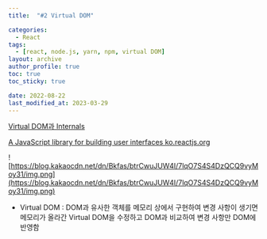 ```yaml
---
title:  "#2 Virtual DOM"

categories:
  - React
tags:
  - [react, node.js, yarn, npm, virtual DOM]
layout: archive
author_profile: true
toc: true
toc_sticky: true

date: 2022-08-22
last_modified_at: 2023-03-29
---
```



[Virtual DOM과 Internals](https://ko.reactjs.org/docs/faq-internals.html)



[A JavaScript library for building user interfaces
ko.reactjs.org](https://ko.reactjs.org/docs/faq-internals.html)

![https://blog.kakaocdn.net/dn/Bkfas/btrCwuJUW4I/7lqO7S4S4DzQCQ9vyMoy31/img.png](https://blog.kakaocdn.net/dn/Bkfas/btrCwuJUW4I/7lqO7S4S4DzQCQ9vyMoy31/img.png)

- Virtual DOM : DOM과 유사한 객체를 메모리 상에서 구현하여 변경 사항이 생기면 메모리가 올라간 Virtual DOM을 수정하고 DOM과 비교하여 변경 사항만 DOM에 반영함
